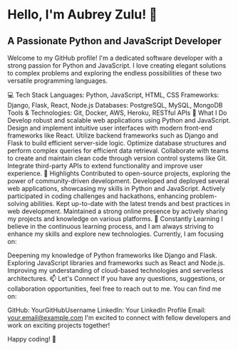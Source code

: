 # Hello, I'm Aubrey Zulu! 👋
## A Passionate Python and JavaScript Developer
Welcome to my GitHub profile! I'm a dedicated software developer with a strong passion for Python and JavaScript. I love creating elegant solutions to complex problems and exploring the endless possibilities of these two versatile programming languages.

💻 Tech Stack
Languages: Python, JavaScript, HTML, CSS
Frameworks: Django, Flask, React, Node.js
Databases: PostgreSQL, MySQL, MongoDB
Tools & Technologies: Git, Docker, AWS, Heroku, RESTful APIs
🔭 What I Do
Develop robust and scalable web applications using Python and JavaScript.
Design and implement intuitive user interfaces with modern front-end frameworks like React.
Utilize backend frameworks such as Django and Flask to build efficient server-side logic.
Optimize database structures and perform complex queries for efficient data retrieval.
Collaborate with teams to create and maintain clean code through version control systems like Git.
Integrate third-party APIs to extend functionality and improve user experience.
🌟 Highlights
Contributed to open-source projects, exploring the power of community-driven development.
Developed and deployed several web applications, showcasing my skills in Python and JavaScript.
Actively participated in coding challenges and hackathons, enhancing problem-solving abilities.
Kept up-to-date with the latest trends and best practices in web development.
Maintained a strong online presence by actively sharing my projects and knowledge on various platforms.
🌱 Constantly Learning
I believe in the continuous learning process, and I am always striving to enhance my skills and explore new technologies. Currently, I am focusing on:

Deepening my knowledge of Python frameworks like Django and Flask.
Exploring JavaScript libraries and frameworks such as React and Node.js.
Improving my understanding of cloud-based technologies and serverless architectures.
📫 Let's Connect
If you have any questions, suggestions, or collaboration opportunities, feel free to reach out to me. You can find me on:

GitHub: YourGitHubUsername
LinkedIn: Your LinkedIn Profile
Email: your.email@example.com
I'm excited to connect with fellow developers and work on exciting projects together!

Happy coding! 🚀
